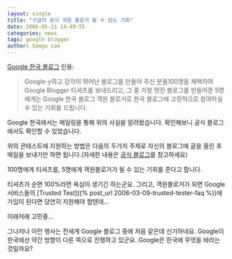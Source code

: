 ```yaml
---
layout: single
title: "구글의 공식 객원 블로거 될 수 있는 기회"
date: 2006-05-21 14:49:55
categories: news
tags: google blogger
author: Samgu Lee
---
```


[Google 한국 블로그](http://googlekoreablog.blogspot.com/2006/05/google.html) 인용:

> Google-y하고 감각이 뛰어난 블로그를 만들어 주신 분들100명을 채택하여 Google Blogger 티셔츠를 보내드리고, 그 중 가장 멋진 블로그를 만들어준 5명에게는 Google 한국 블로그 객원 블로거로 한국 블로그에 고정적으로 참여하실 수 있는 기회를 드립니다.

Google 한국에서는 메일링을 통해 위의 사실을 알려왔습니다. 확인해보니 공식 블로그에서도 확인할 수 있었습니다.

위의 콘테스트에 지원하는 방법은 다음의 두가지 주제로 자신의 블로그에 글을 올린 후 메일을 보내기만 하면 됩니다.(자세한 내용은 [공식 블로그](http://googlekoreablog.blogspot.com/2006/05/google.html)를 참고하세요)

100명에게 티셔츠를, 5명에게 객원블로거가 될 수 있는 기회를 준다고 합니다.

티셔츠가 순면 100%라면 욕심이 생기긴 하는군요. 그리고, 객원블로거가 되면 Google 서비스들의 [Trusted Test]({% post_url 2006-03-09-trusted-tester-faq %})에 가입이 된다면 당연히 지원해야 할텐데...

이래저래 고민중...

그나저나 이런 행사는 전세계 Google 블로그 중에 처음 같은데 신기하네요. Google이 한국에선 약간 방향이 다른 쪽으로 진행하고 있군요. Google은 한국에 무엇을 바라는 것일까요?
